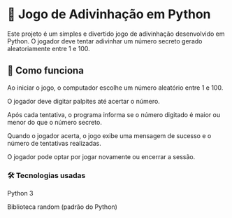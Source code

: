 # 🎯 Jogo de Adivinhação em Python
Este projeto é um simples e divertido jogo de adivinhação desenvolvido em Python. O jogador deve tentar adivinhar um número secreto gerado aleatoriamente entre 1 e 100.

## 🤔 Como funciona
Ao iniciar o jogo, o computador escolhe um número aleatório entre 1 e 100.

O jogador deve digitar palpites até acertar o número.

Após cada tentativa, o programa informa se o número digitado é maior ou menor do que o número secreto.

Quando o jogador acerta, o jogo exibe uma mensagem de sucesso e o número de tentativas realizadas.

O jogador pode optar por jogar novamente ou encerrar a sessão.

### 🛠 Tecnologias usadas
Python 3

Biblioteca random (padrão do Python)
